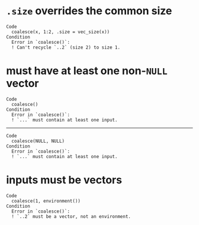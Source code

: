 # `.size` overrides the common size

    Code
      coalesce(x, 1:2, .size = vec_size(x))
    Condition
      Error in `coalesce()`:
      ! Can't recycle `..2` (size 2) to size 1.

# must have at least one non-`NULL` vector

    Code
      coalesce()
    Condition
      Error in `coalesce()`:
      ! `...` must contain at least one input.

---

    Code
      coalesce(NULL, NULL)
    Condition
      Error in `coalesce()`:
      ! `...` must contain at least one input.

# inputs must be vectors

    Code
      coalesce(1, environment())
    Condition
      Error in `coalesce()`:
      ! `..2` must be a vector, not an environment.

